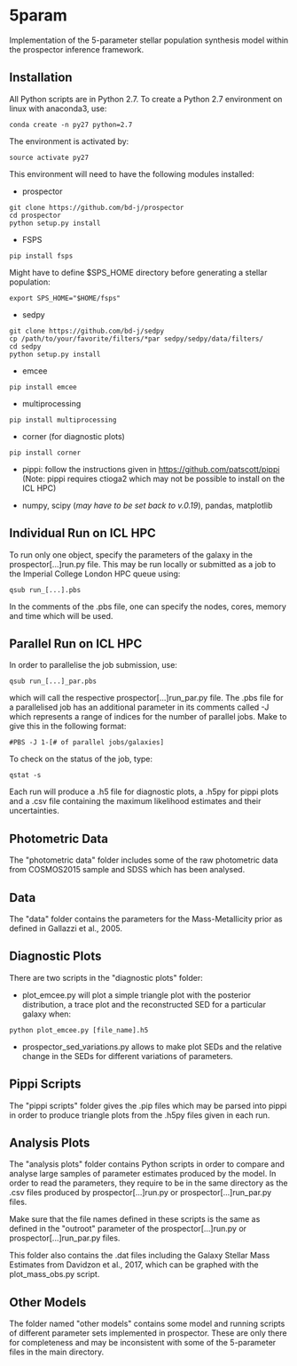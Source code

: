 # 5param
Implementation of the 5-parameter stellar population synthesis model within the prospector inference framework.


Installation
-------------
All Python scripts are in Python 2.7. To create a Python 2.7 environment on linux with anaconda3, use:
```
conda create -n py27 python=2.7
```
The environment is activated by:
```
source activate py27
```
This environment will need to have the following modules installed:
- prospector
```
git clone https://github.com/bd-j/prospector
cd prospector
python setup.py install
```
- FSPS
```
pip install fsps
```
Might have to define $SPS_HOME directory before generating a stellar population:
```
export SPS_HOME="$HOME/fsps"
```
- sedpy
```
git clone https://github.com/bd-j/sedpy
cp /path/to/your/favorite/filters/*par sedpy/sedpy/data/filters/ 
cd sedpy 
python setup.py install
```

- emcee
```
pip install emcee
```

- multiprocessing
```
pip install multiprocessing
```

- corner (for diagnostic plots)
```
pip install corner
```
- pippi: follow the instructions given in https://github.com/patscott/pippi (Note: pippi requires ctioga2 which may not be possible to install on the ICL HPC)

- numpy, scipy (*may have to be set back to v.0.19*), pandas, matplotlib

Individual Run on ICL HPC
-------------
To run only one object, specify the parameters of the galaxy in the prospector[...]run.py file. This may be run locally or submitted as a job to the Imperial College London HPC queue using:
```
qsub run_[...].pbs
```
In the comments of the .pbs file, one can specify the nodes, cores, memory and time which will be used. 

Parallel Run on ICL HPC
-------------
In order to parallelise the job submission, use:
```
qsub run_[...]_par.pbs
```
which will call the respective prospector[...]run_par.py file. The .pbs file for a parallelised job has an additional parameter in its comments called -J which represents a range of indices for the number of parallel jobs. Make to give this in the following format:
```
#PBS -J 1-[# of parallel jobs/galaxies]
```
To check on the status of the job, type:
```
qstat -s
```
Each run will produce a .h5 file for diagnostic plots, a .h5py for pippi plots and a .csv file containing the maximum likelihood estimates and their uncertainties.

Photometric Data
-------------
The "photometric data" folder includes some of the raw photometric data from COSMOS2015 sample and SDSS which has been analysed.

Data
-------------
The "data" folder contains the parameters for the Mass-Metallicity prior as defined in Gallazzi et al., 2005.

Diagnostic Plots
-------------
There are two scripts in the "diagnostic plots" folder:
- plot_emcee.py will plot a simple triangle plot with the posterior distribution, a trace plot and the reconstructed SED for a particular galaxy when:
```
python plot_emcee.py [file_name].h5
```
- prospector_sed_variations.py allows to make plot SEDs and the relative change in the SEDs for different variations of parameters.

Pippi Scripts
-------------
The "pippi scripts" folder gives the .pip files which may be parsed into pippi in order to produce triangle plots from the .h5py files given in each run.

Analysis Plots
-------------
The "analysis plots" folder contains Python scripts in order to compare and analyse large samples of parameter estimates produced by the model. In order to read the parameters, they require to be in the same directory as the .csv files produced by prospector[...]run.py or prospector[...]run_par.py files.

Make sure that the file names defined in these scripts is the same as defined in the "outroot" parameter of the prospector[...]run.py or prospector[...]run_par.py files.

This folder also contains the .dat files including the Galaxy Stellar Mass Estimates from Davidzon et al., 2017, which can be graphed with the plot_mass_obs.py script.

Other Models
-------------
The folder named "other models" contains some model and running scripts of different parameter sets implemented in prospector. These are only there for completeness and may be inconsistent with some of the 5-parameter files in the main directory.
